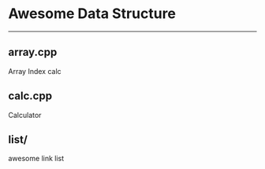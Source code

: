 # Awesome Data Structure

-----------------------------

## array.cpp

Array Index calc

## calc.cpp

Calculator

## list/

awesome link list
